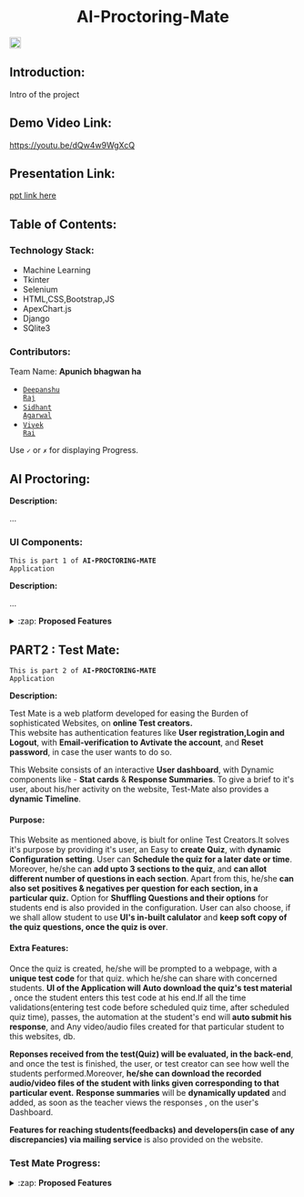 <h1 align="center">AI-Proctoring-Mate</h1>
<p align="center">
</p>

<p><a href="https://hack36.com" > <img src="http://bit.ly/BuiltAtHack36" height=20px> </a></p>


## Introduction:
  Intro of the project
  
## Demo Video Link:
  <a href="https://youtu.be/dQw4w9WgXcQ">https://youtu.be/dQw4w9WgXcQ</a>
  
## Presentation Link:
  <a href="https://docs.google.com/presentation/d/1NEbqpM6J6UkmHN_J6NsgOhKvDU6fkfnli4OIg1lh-pk/edit?usp=sharing"> ppt link here </a>
  
  
## Table of Contents:

### Technology Stack:

  - Machine Learning
  - Tkinter
  - Selenium
  - HTML,CSS,Bootstrap,JS
  - ApexChart.js
  - Django
  - SQlite3
  

### Contributors:

Team Name: **Apunich bhagwan ha**

* <code>[Deepanshu Raj](https://github.com/deepanshu-Raj)</code>
* <code>[Sidhant Agarwal](https://github.com/sidhantagar)</code>
* <code>[Vivek Rai](https://github.com/Blazer-007)</code>




Use <code>&#x2713;</code> or <code>&#x2717;</code> for displaying Progress.

## AI Proctoring:
  
<strong>Description:</strong><br>
<p>...</p>


### UI Components:

<code>This is part 1 of <b>AI-PROCTORING-MATE</b> Application</code>

<strong>Description:</strong><br>
<p>...</p>

<details>
  <summary>:zap: <strong>Proposed Features </strong> </summary>

#### Get Code Window:

  <details>
    <summary>:zap: <strong>Proposed Features </strong> </summary>
  
   <li> <code>&#x2713;</code> &nbsp; Prompts the candidate for the test code </li>
   <li><code>&#x2713;</code> &nbsp; Checks the validity of the code</li>
   <li><code>&#x2713;</code> &nbsp; Fetchs files of respective code</li>
   <li> <code>&#x2713;</code> &nbsp; Practice mode for people to get familiar</li>
  
  </details>

#### Get Details Window:

<details>
    <summary>:zap: <strong>Proposed Features </strong> </summary>

<li><code>&#x2713;</code> &nbsp; Prompts for the name and unique ID of the candidate</li>
<li><code>&#x2713;</code> &nbsp; Verifies if the ID format matches the one provided by the Teacher</li>
</details>


#### Show Information Window:
<details>
    <summary>:zap: <strong>Proposed Features </strong> </summary>
<li><code>&#x2713;</code> &nbsp; Shows the candidate the information about the test like number of sections and if calculator is allowed</li>
<li><code>&#x2713;</code> &nbsp; Has a timer of 90 second which on lapse starts the test</li>
</details>


#### Main Exam Window:
<details>
      <summary>:zap: <strong>Proposed Features </strong> </summary>
  
<li><code>&#x2713;</code> &nbsp; Renders the Questions dynamically</li>
<li><code>&#x2713;</code> &nbsp; The question can be single or multi correct</li>
<li><code>&#x2713;</code> &nbsp; Has buttons for each question for navigation directly to the question</li>
<li><code>&#x2713;</code> &nbsp; These buttons change color depending on question status</li>
<li><code>&#x2713;</code> &nbsp; Has next and previous buttons for navigation</li>
<li><code>&#x2713;</code> &nbsp; Has 3 different sections with the ability to give different marking schemes for each section</li>
<li> <code>&#x2713;</code> &nbsp; Buttons at the top of UI to change section as well as the through next button of lest question</li>
<li><code>&#x2713;</code> &nbsp; Has the option to bookmark question which displays a bookmark over the question button</li>
<li> <code>&#x2713;</code> &nbsp; Has timer at the top to show remaining time which turns red in the last 20% time</li>
<li><code>&#x2713;</code> &nbsp; Has a calculator if the teacher allows one</li>
<li><code>&#x2713;</code> &nbsp; Has the functionality to shuffle order of questions and options if desired</li>
<li> <code>&#x2713;</code> &nbsp; Closes automatically after one warning if application switch is detected after a warning</li>
<li><code>&#x2713;</code> &nbsp; Records audio and video of the candidate</li>
<li> <code>&#x2713;</code> &nbsp; Displays a preview of the video being recorded</li> 
<li> <code>-</code> &nbsp; The video is processed by AI algorithms using parallel computation for speedup</li>
<li> <code>-</code> &nbsp; Generates a ultrasound pulse and records its amplitude at regular intervals</li>
<li> <code>&#x2713;</code> &nbsp; Uploads the response file as well as video files of the candidate</li>
<li> <code>-</code> &nbsp; Removes unnecessary files</li>

</details>


</details>

## PART2 : Test Mate:

<code>This is part 2 of <b>AI-PROCTORING-MATE</b> Application</code>

<strong>Description:</strong><br>
<p>
Test Mate is a web platform developed for easing the Burden of sophisticated Websites, on <b>online Test creators.</b><br> This website has authentication features like <b>User registration,Login and Logout</b>, with <b>Email-verification to Avtivate the account</b>, and <b>Reset password</b>, in case the user wants to do so.
</p>
<p>
  This Website consists of an interactive <b>User dashboard</b>, with Dynamic components like - <b>Stat cards</b> & <b>Response Summaries</b>. To give a brief to it's user, about his/her activity on the website, Test-Mate also provides a <b>dynamic Timeline</b>. 
</p>

  #### Purpose:
<p>
This Website as mentioned above, is biult for online Test Creators.It solves it's purpose by providing it's user, an Easy to <b>create Quiz</b>, with <b>dynamic Configuration setting</b>. User can <b>Schedule the quiz for a later date or time</b>. Moreover, he/she can <b>add upto 3 sections to the quiz</b>, and <b>can allot different number of questions in each section</b>. Apart from this, he/she <b>can also set positives & negatives per question for each section, in a particular quiz.</b>
Option for <b>Shuffling Questions and their options</b> for students end is also provided in the configuration. User can also choose, if we shall allow student to use <b>UI's in-built calulator</b> and <b>keep soft copy of the quiz questions, once the quiz is over</b>.
</p>
  
  #### Extra Features:

<p>
Once the quiz is created, he/she will be prompted to a webpage, with a <b>unique test code</b> for that quiz. which he/she can share with concerned students.
<b>UI of the Application will Auto download the quiz's test material</b> , once the student enters this test code at his end.If all the time validations(entering test code before scheduled quiz time, after scheduled quiz time), passes, the automation at the student's end will<b> auto submit his response</b>, and Any video/audio files created for that particular student to this websites, db.
</p>
<p>
 <b>Reponses received from the test(Quiz) will be evaluated, in the back-end</b>, and once the test is finished, the user, or test creator can see how well the students performed.Moreover, <b>he/she can download the recorded audio/video files of the student with links given corresponding to that particular event.</b>
 <b>Response summaries</b> will be <b>dynamically updated</b> and added, as soon as the teacher views the responses , on the user's Dashboard.
</p>  
<p>
  <b>Features for reaching students(feedbacks) and developers(in case of any discrepancies) via mailing service</b> is also provided on the website.
<p>

### Test Mate Progress:

<details>
  
  <summary>:zap: <strong>Proposed Features </strong> </summary>
 
#### 1. Home:

- <code>&#x2713;</code> &nbsp; Landing Page

#### 2. Authentication:

- <code>&#x2713;</code> &nbsp; Registration 
- <code>&#x2713;</code> &nbsp; Login
- <code>&#x2713;</code> &nbsp; Email Activation
- <code>&#x2713;</code> &nbsp; Reset Password via Mail
- <code>&#x2713;</code> &nbsp; Logout

#### 3. Dashboard:

- <code>&#x2713;</code> &nbsp; Create Dashboard
- <code>&#x2713;</code> &nbsp; Create Quiz
  
  <ul>
   <li><code>&#x2713;</code> &nbsp; Configurations Page</li> 
   <li><code>&#x2713;</code> &nbsp; Dynamic Section's Page</li>
   <li><code>&#x2713;</code> &nbsp; Uniques Code Display Page</li> 
  </ul>
  

- <code>&#x2713;</code> &nbsp; Stats Cards
- <code>&#x2713;</code> &nbsp; Stats Plot
- <code>&#x2713;</code> &nbsp; Activity Timeline
- <code>&#x2713;</code> &nbsp; Quizzes Created
- <code>&#x2713;</code> &nbsp; Responses Received

#### 4. Feedback & Contact Us:

- <code>&#x2713;</code> &nbsp; Reach Us Form
- <code>&#x2713;</code> &nbsp; Feedback Form

</details>

